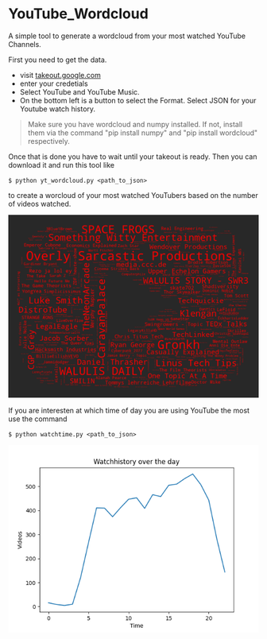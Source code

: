 # YouTube_Wordcloud
A simple tool to generate a wordcloud from your most watched YouTube Channels.

First you need to get the data.
* visit [takeout.google.com](https://takeout.google.com/)
* enter your credetials
* Select YouTube and YouTube Music.
* On the bottom left is a button to select the Format. Select JSON for your Youtube watch history.

> Make sure you have wordcloud and numpy installed. If not, install them via the command "pip install numpy" and "pip install wordcloud" respectively.

Once that is done you have to wait until your takeout is ready. Then you can download it and run this tool like
```
$ python yt_wordcloud.py <path_to_json>
```
to create a worcloud of your most watched YouTubers based on the number of videos watched.

![example file](https://raw.githubusercontent.com/Java-boi/YouTube_Wordcloud/master/wordcloud.png "example file")


If you are interesten at which time of day you are using YouTube the most use the command
```
$ python watchtime.py <path_to_json>
```
![example file](https://raw.githubusercontent.com/Java-boi/YouTube_Wordcloud/master/watch_distr.png "example file")


